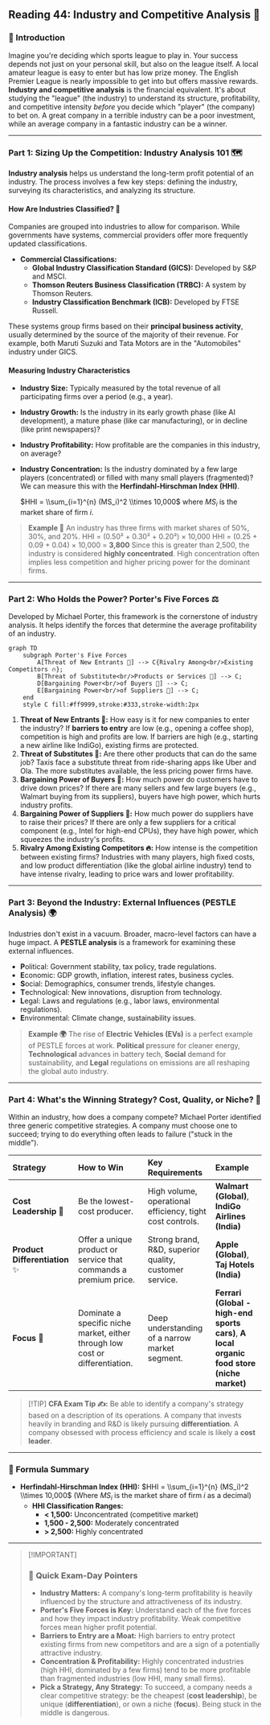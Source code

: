 ## Reading 44: Industry and Competitive Analysis 🚀

### 🎯 Introduction

Imagine you're deciding which sports league to play in. Your success depends not just on your personal skill, but also on the league itself. A local amateur league is easy to enter but has low prize money. The English Premier League is nearly impossible to get into but offers massive rewards. **Industry and competitive analysis** is the financial equivalent. It's about studying the "league" (the industry) to understand its structure, profitability, and competitive intensity *before* you decide which "player" (the company) to bet on. A great company in a terrible industry can be a poor investment, while an average company in a fantastic industry can be a winner.

-----

### Part 1: Sizing Up the Competition: Industry Analysis 101 🗺️

**Industry analysis** helps us understand the long-term profit potential of an industry. The process involves a few key steps: defining the industry, surveying its characteristics, and analyzing its structure.

#### How Are Industries Classified? 📂

Companies are grouped into industries to allow for comparison. While governments have systems, commercial providers offer more frequently updated classifications.

  * **Commercial Classifications:**
      * **Global Industry Classification Standard (GICS):** Developed by S\&P and MSCI.
      * **Thomson Reuters Business Classification (TRBC):** A system by Thomson Reuters.
      * **Industry Classification Benchmark (ICB):** Developed by FTSE Russell.

These systems group firms based on their **principal business activity**, usually determined by the source of the majority of their revenue. For example, both Maruti Suzuki and Tata Motors are in the "Automobiles" industry under GICS.

#### Measuring Industry Characteristics

  * **Industry Size:** Typically measured by the total revenue of all participating firms over a period (e.g., a year).

  * **Industry Growth:** Is the industry in its early growth phase (like AI development), a mature phase (like car manufacturing), or in decline (like print newspapers)?

  * **Industry Profitability:** How profitable are the companies in this industry, on average?

  * **Industry Concentration:** Is the industry dominated by a few large players (concentrated) or filled with many small players (fragmented)? We can measure this with the **Herfindahl-Hirschman Index (HHI)**.

    $HHI = \\sum_{i=1}^{n} (MS_i)^2 \\times 10,000$
    where $MS_i$ is the market share of firm *i*.

> **Example 🧮**
> An industry has three firms with market shares of 50%, 30%, and 20%.
> HHI = (0.50² + 0.30² + 0.20²) × 10,000
> HHI = (0.25 + 0.09 + 0.04) × 10,000 = **3,800**
> Since this is greater than 2,500, the industry is considered **highly concentrated**. High concentration often implies less competition and higher pricing power for the dominant firms.

-----

### Part 2: Who Holds the Power? Porter's Five Forces ⚖️

Developed by Michael Porter, this framework is the cornerstone of industry analysis. It helps identify the forces that determine the average profitability of an industry.

```mermaid
graph TD
    subgraph Porter's Five Forces
        A[Threat of New Entrants 🚪] --> C{Rivalry Among<br/>Existing Competitors 🔥};
        B[Threat of Substitute<br/>Products or Services 🔄] --> C;
        D[Bargaining Power<br/>of Buyers 🛒] --> C;
        E[Bargaining Power<br/>of Suppliers 🚚] --> C;
    end
    style C fill:#ff9999,stroke:#333,stroke-width:2px
```

1.  **Threat of New Entrants 🚪:** How easy is it for new companies to enter the industry? If **barriers to entry** are low (e.g., opening a coffee shop), competition is high and profits are low. If barriers are high (e.g., starting a new airline like IndiGo), existing firms are protected.
2.  **Threat of Substitutes 🔄:** Are there other products that can do the same job? Taxis face a substitute threat from ride-sharing apps like Uber and Ola. The more substitutes available, the less pricing power firms have.
3.  **Bargaining Power of Buyers 🛒:** How much power do customers have to drive down prices? If there are many sellers and few large buyers (e.g., Walmart buying from its suppliers), buyers have high power, which hurts industry profits.
4.  **Bargaining Power of Suppliers 🚚:** How much power do suppliers have to raise their prices? If there are only a few suppliers for a critical component (e.g., Intel for high-end CPUs), they have high power, which squeezes the industry's profits.
5.  **Rivalry Among Existing Competitors 🔥:** How intense is the competition between existing firms? Industries with many players, high fixed costs, and low product differentiation (like the global airline industry) tend to have intense rivalry, leading to price wars and lower profitability.

-----

### Part 3: Beyond the Industry: External Influences (PESTLE Analysis) 🌍

Industries don't exist in a vacuum. Broader, macro-level factors can have a huge impact. A **PESTLE analysis** is a framework for examining these external influences.

  * **P**olitical: Government stability, tax policy, trade regulations.
  * **E**conomic: GDP growth, inflation, interest rates, business cycles.
  * **S**ocial: Demographics, consumer trends, lifestyle changes.
  * **T**echnological: New innovations, disruption from technology.
  * **L**egal: Laws and regulations (e.g., labor laws, environmental regulations).
  * **E**nvironmental: Climate change, sustainability issues.

> **Example 🌍**
> The rise of **Electric Vehicles (EVs)** is a perfect example of PESTLE forces at work. **Political** pressure for cleaner energy, **Technological** advances in battery tech, **Social** demand for sustainability, and **Legal** regulations on emissions are all reshaping the global auto industry.

-----

### Part 4: What's the Winning Strategy? Cost, Quality, or Niche? 🎯

Within an industry, how does a company compete? Michael Porter identified three generic competitive strategies. A company must choose one to succeed; trying to do everything often leads to failure ("stuck in the middle").

| Strategy | How to Win | Key Requirements | Example |
| :--- | :--- | :--- | :--- |
| **Cost Leadership** 💸 | Be the lowest-cost producer. | High volume, operational efficiency, tight cost controls. | **Walmart (Global)**, **IndiGo Airlines (India)** |
| **Product Differentiation** ✨ | Offer a unique product or service that commands a premium price. | Strong brand, R\&D, superior quality, customer service. | **Apple (Global)**, **Taj Hotels (India)** |
| **Focus** 🎯 | Dominate a specific niche market, either through low cost or differentiation. | Deep understanding of a narrow market segment. | **Ferrari (Global - high-end sports cars)**, **A local organic food store (niche market)** |

> [\!TIP]
> **CFA Exam Tip ✍️:** Be able to identify a company's strategy based on a description of its operations. A company that invests heavily in branding and R\&D is likely pursuing **differentiation**. A company obsessed with process efficiency and scale is likely a **cost leader**.

-----

### 🧪 Formula Summary

  * **Herfindahl-Hirschman Index (HHI):**
    $HHI = \\sum_{i=1}^{n} (MS_i)^2 \\times 10,000$
    (Where $MS_i$ is the market share of firm *i* as a decimal)
    * **HHI Classification Ranges:**
      * **< 1,500:** Unconcentrated (competitive market)
      * **1,500 - 2,500:** Moderately concentrated
      * **> 2,500:** Highly concentrated
-----

> [\!IMPORTANT]
>
> ### 🎯 Quick Exam-Day Pointers
>
>   * **Industry Matters:** A company's long-term profitability is heavily influenced by the structure and attractiveness of its industry.
>   * **Porter's Five Forces is Key:** Understand each of the five forces and how they impact industry profitability. Weak competitive forces mean higher profit potential.
>   * **Barriers to Entry are a Moat:** High barriers to entry protect existing firms from new competitors and are a sign of a potentially attractive industry.
>   * **Concentration & Profitability:** Highly concentrated industries (high HHI, dominated by a few firms) tend to be more profitable than fragmented industries (low HHI, many small firms).
>   * **Pick a Strategy, Any Strategy:** To succeed, a company needs a clear competitive strategy: be the cheapest (**cost leadership**), be unique (**differentiation**), or own a niche (**focus**). Being stuck in the middle is dangerous.